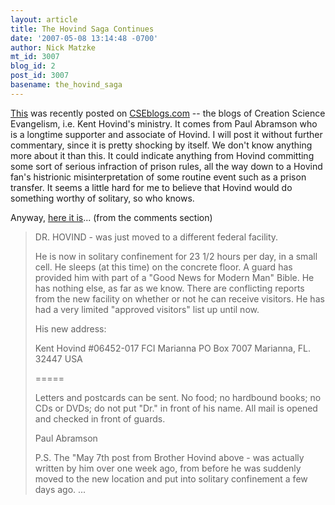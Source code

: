 ```yaml
---
layout: article
title: The Hovind Saga Continues
date: '2007-05-08 13:14:48 -0700'
author: Nick Matzke
mt_id: 3007
blog_id: 2
post_id: 3007
basename: the_hovind_saga
---
```

[This](http://www.cseblogs.com/?p=71) was recently posted on [CSEblogs.com](http://www.cseblogs.com/) -- the blogs of Creation Science Evangelism, i.e. Kent Hovind's ministry.  It comes from Paul Abramson who is a longtime supporter and associate of Hovind.  I will post it without further commentary, since it is pretty shocking by itself.  We don't know anything more about it than this.  It could indicate anything from Hovind committing some sort of serious infraction of prison rules, all the way down to a Hovind fan's histrionic misinterpretation of some routine event such as a prison transfer.  It seems a little hard for me to believe that Hovind would do something worthy of solitary, so who knows.

Anyway, [here it is](http://www.cseblogs.com/?p=71)... (from the comments section)

> DR. HOVIND - was just moved to a different federal facility.
> 
> He is now in solitary confinement for 23 1/2 hours per day, in a small cell. He sleeps (at this time) on the concrete floor. A guard has provided him with part of a "Good News for Modern Man" Bible. He has nothing else, as far as we know. There are conflicting reports from the new facility on whether or not he can receive visitors. He has had a very limited "approved visitors" list up until now.
> 
> His new address:
> 
> Kent Hovind #06452-017
> FCI Marianna
> PO Box 7007
> Marianna, FL. 32447
> USA
> 
> =====
> 
> Letters and postcards can be sent. No food; no hardbound books; no CDs or DVDs; do not put "Dr." in front of his name. All mail is opened and checked in front of guards.
> 
> Paul Abramson
> 
> P.S. The "May 7th post from Brother Hovind above - was actually written by him over one week ago, from before he was suddenly moved to the new location and put into solitary confinement a few days ago.  ...
